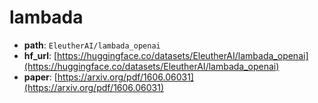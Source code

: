 
# lambada
+ **path**: `EleutherAI/lambada_openai`  
+ **hf_url**: [https://huggingface.co/datasets/EleutherAI/lambada_openai](https://huggingface.co/datasets/EleutherAI/lambada_openai)  
+ **paper**: [https://arxiv.org/pdf/1606.06031](https://arxiv.org/pdf/1606.06031)  
